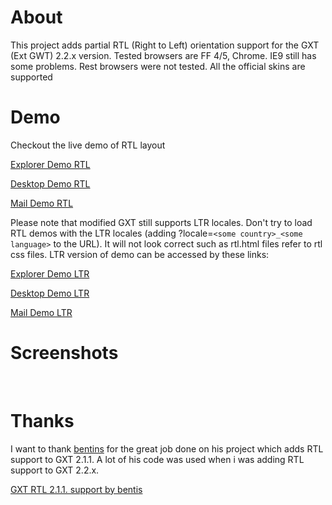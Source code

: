 # About #
This project adds partial RTL (Right to Left) orientation support for the GXT (Ext GWT) 2.2.x version.
Tested browsers are FF 4/5, Chrome. IE9 still has some problems. Rest browsers were not tested.
All the official skins are supported

# Demo #
Checkout the live demo of RTL layout

[Explorer Demo RTL](http://gxt-rtl.appspot.com/index-rtl.html)

[Desktop Demo RTL](http://gxt-rtl.appspot.com/desktop-rtl.html)

[Mail Demo RTL](http://gxt-rtl.appspot.com/mail-rtl.html)

Please note that modified GXT still supports LTR locales. Don't try to load RTL demos with the LTR locales (adding ?locale=`<some country>_<some language>` to the URL). It will not look correct such as rtl.html files refer to rtl css files. LTR version of demo can be accessed by these links:

[Explorer Demo LTR](http://gxt-rtl.appspot.com/index.html)

[Desktop Demo LTR](http://gxt-rtl.appspot.com/desktop.html)

[Mail Demo LTR](http://gxt-rtl.appspot.com/mail.html)

# Screenshots #
![![](http://img96.imageshack.us/img96/2005/screen1en.th.png)](http://imageshack.us/photo/my-images/96/screen1en.png)
![![](http://img20.imageshack.us/img20/3633/screen2yd.th.png)](http://imageshack.us/photo/my-images/20/screen2yd.png)
![![](http://img228.imageshack.us/img228/2846/screen3kd.th.png)](http://imageshack.us/photo/my-images/228/screen3kd.png)
![![](http://img560.imageshack.us/img560/8374/screen4r.th.png)](http://imageshack.us/photo/my-images/560/screen4r.png)
![![](http://img23.imageshack.us/img23/8162/screen5hef.th.png)](http://imageshack.us/photo/my-images/23/screen5hef.png)

# Thanks #
I want to thank [bentins](http://www.sencha.com/forum/showthread.php?100887-RTL-Version-of-Ext-GWT-2.1.1) for the great job done on his project which adds RTL support to GXT 2.1.1. A lot of his code was used when i was adding RTL support to GXT 2.2.x.

[GXT RTL 2.1.1. support by bentis](https://github.com/sbentin/GXT_RTL)